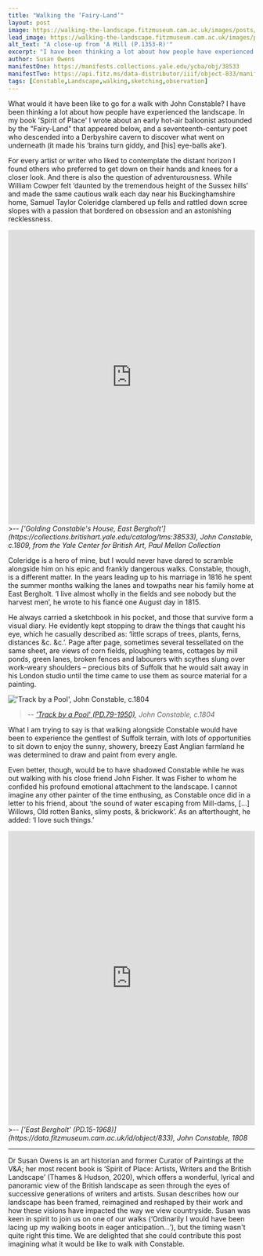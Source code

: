 ```yaml
---
title: "Walking the ‘Fairy-Land’"
layout: post
image: https://walking-the-landscape.fitzmuseum.cam.ac.uk/images/posts/Track-by-a-pool_PD_79_1950-Preview.jpg
lead_image: https://walking-the-landscape.fitzmuseum.cam.ac.uk/images/posts/Track-by-a-pool_PD_79_1950.jpg
alt_text: "A close-up from 'A Mill (P.1353-R)'"
excerpt: "I have been thinking a lot about how people have experienced the landscape."
author: Susan Owens
manifestOne: https://manifests.collections.yale.edu/ycba/obj/38533 
manifestTwo: https://api.fitz.ms/data-distributor/iiif/object-833/manifest  
tags: [Constable,Landscape,walking,sketching,observation]
---
```


What would it have been like to go for a walk with John Constable? I have been thinking a lot about how people have experienced the landscape. In my book 'Spirit of Place' I wrote about an early hot-air balloonist astounded by the "Fairy-Land" that appeared below, and a seventeenth-century poet who descended into a Derbyshire cavern to discover what went on underneath (it made his ‘brains turn giddy, and [his] eye-balls ake’). 

For every artist or writer who liked to contemplate the distant horizon I found others who preferred to get down on their hands and knees for a closer look. And there is also the question of adventurousness. While William Cowper felt ‘daunted by the tremendous height of the Sussex hills’ and made the same cautious walk each day near his Buckinghamshire home, Samuel Taylor Coleridge clambered up fells and rattled down scree slopes with a passion that bordered on obsession and an astonishing recklessness. 

<iframe src="https://fitzmuseum.cam.ac.uk/uv.html#?manifest={{ page.manifestOne }}&c=0&m=0&cv=0&config=&locales=en-GB:English (GB),cy-GB:Cymraeg,fr-FR:Français (FR),pl-PL:Polski,sv-SE:Svenska&r=0" width="100%" height="600" allowfullscreen frameborder="0"></iframe>
>-- <cite>['Golding Constable's House, East Bergholt'](https://collections.britishart.yale.edu/catalog/tms:38533), John Constable, c.1809, from the Yale Center for British Art, Paul Mellon Collection</cite>

Coleridge is a hero of mine, but I would never have dared to scramble alongside him on his epic and frankly dangerous walks. Constable, though, is a different matter. In the years leading up to his marriage in 1816 he spent the summer months walking the lanes and towpaths near his family home at East Bergholt. ‘I live almost wholly in the fields and see nobody but the harvest men’, he wrote to his fiancé one August day in 1815. 

He always carried a sketchbook in his pocket, and those that survive form a visual diary. He evidently kept stopping to draw the things that caught his eye, which he casually described as: ‘little scraps of trees, plants, ferns, distances &c. &c.’. Page after page, sometimes several tessellated on the same sheet, are views of corn fields, ploughing teams, cottages by mill ponds, green lanes, broken fences and labourers with scythes slung over work-weary shoulders – precious bits of Suffolk that he would salt away in his London studio until the time came to use them as source material for a painting. 

!['Track by a Pool', John Constable, c.1804]({{site.url}}/images/posts/Track-by-a-pool_PD_79_1950.jpg)
>-- <cite>['Track by a Pool' (PD.79-1950)](https://data.fitzmuseum.cam.ac.uk/id/object/14866), John Constable, c.1804</cite>

What I am trying to say is that walking alongside Constable would have been to experience the gentlest of Suffolk terrain, with lots of opportunities to sit down to enjoy the sunny, showery, breezy East Anglian farmland he was determined to draw and paint from every angle.

Even better, though, would be to have shadowed Constable while he was out walking with his close friend John Fisher. It was Fisher to whom he confided his profound emotional attachment to the landscape. I cannot imagine any other painter of the time enthusing, as Constable once did in a letter to his friend, about ‘the sound of water escaping from Mill-dams, […] Willows, Old rotten Banks, slimy posts, & brickwork’. As an afterthought, he added: ‘I love such things.’ 

<iframe src="https://fitzmuseum.cam.ac.uk/uv.html#?manifest={{ page.manifestTwo }}&c=0&m=0&cv=0&config=&locales=en-GB:English (GB),cy-GB:Cymraeg,fr-FR:Français (FR),pl-PL:Polski,sv-SE:Svenska&r=0" width="100%" height="600" allowfullscreen frameborder="0"></iframe>
>-- <cite>['East Bergholt' (PD.15-1968)](https://data.fitzmuseum.cam.ac.uk/id/object/833), John Constable, 1808</cite>

---
Dr Susan Owens is an art historian and former Curator of Paintings at the V&A; her most recent book is ‘Spirit of Place: Artists, Writers and the British Landscape’ (Thames & Hudson, 2020), which offers a wonderful, lyrical and panoramic view of the British landscape as seen through the eyes of successive generations of writers and artists. Susan describes how our landscape has been framed, reimagined and reshaped by their work and how these visions have impacted the way we view countryside. Susan was keen in spirit to join us on one of our walks (‘Ordinarily I would have been lacing up my walking boots in eager anticipation…’), but the timing wasn't quite right this time. We are delighted that she could contribute this post imagining what it would be like to walk with Constable.
